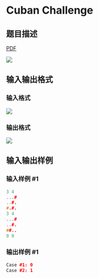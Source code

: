 # Cuban Challenge

## 题目描述

[problemUrl]: https://uva.onlinejudge.org/index.php?option=com_onlinejudge&Itemid=8&category=862&page=show_problem&problem=4851

[PDF](https://uva.onlinejudge.org/external/129/p12972.pdf)

![](https://cdn.luogu.com.cn/upload/vjudge_pic/UVA12972/7290375201b3f104e33e24cd4ed19911827ce933.png)

## 输入输出格式

### 输入格式

![](https://cdn.luogu.com.cn/upload/vjudge_pic/UVA12972/bd454ea88644a11356f560e5dc808201fda87146.png)

### 输出格式

![](https://cdn.luogu.com.cn/upload/vjudge_pic/UVA12972/a97e312f0dd3947a23d2c62ad538438b39738413.png)

## 输入输出样例

### 输入样例 #1

```cpp
3 4
...#
..#.
#.#.
3 4
...#
..#.
##..
0 0
```


### 输出样例 #1

```cpp
Case #1: 0
Case #2: 1
```


